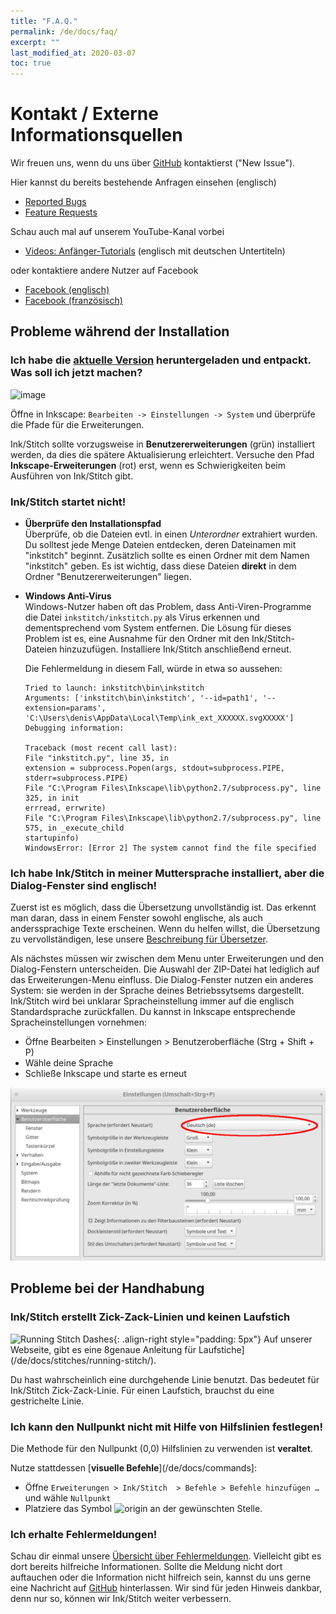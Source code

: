 ```yaml
---
title: "F.A.Q."
permalink: /de/docs/faq/
excerpt: ""
last_modified_at: 2020-03-07
toc: true
---
```

# Kontakt / Externe Informationsquellen

Wir freuen uns, wenn du uns über [GitHub](https://github.com/inkstitch/inkstitch/issues) kontaktierst ("New Issue").

Hier kannst du bereits bestehende Anfragen einsehen (englisch)

* [Reported Bugs](https://github.com/inkstitch/inkstitch/issues?q=is%3Aissue+is%3Aopen+label%3Abug)
* [Feature Requests](https://github.com/inkstitch/inkstitch/issues?q=is%3Aissue+is%3Aopen+label%3A%22feature+request%22)

Schau auch mal auf unserem YouTube-Kanal vorbei

* [Videos: Anfänger-Tutorials](/tutorials/resources/beginner-video-tutorials/) (englisch mit deutschen Untertiteln)

oder kontaktiere andere Nutzer auf Facebook

* [Facebook (englisch)](https://www.facebook.com/groups/369667580374203/)
* [Facebook (französisch)](https://www.facebook.com/groups/811488062586111/)

## Probleme während der Installation

### Ich habe die [aktuelle Version](https://github.com/inkstitch/inkstitch/releases/latest) heruntergeladen und entpackt. Was soll ich jetzt machen?

![image](https://user-images.githubusercontent.com/11083514/37572872-899a7de0-2b09-11e8-93ed-e4be6228c414.png)

Öffne in Inkscape: `Bearbeiten -> Einstellungen -> System` und überprüfe die Pfade für die Erweiterungen.

Ink/Stitch sollte vorzugsweise in **Benutzererweiterungen** (grün) installiert werden, da dies die spätere Aktualisierung erleichtert. Versuche den Pfad **Inkscape-Erweiterungen** (rot) erst, wenn es Schwierigkeiten beim Ausführen von Ink/Stitch gibt.

### Ink/Stitch startet nicht!

*   **Überprüfe den Installationspfad**<br>
    Überprüfe, ob die Dateien evtl. in einen *Unterordner* extrahiert wurden.
    Du solltest jede Menge Dateien entdecken, deren Dateinamen mit "inkstitch" beginnt. Zusätzlich sollte es einen Ordner mit dem Namen "inkstitch" geben.
    Es ist wichtig, dass diese Dateien **direkt** in dem Ordner "Benutzererweiterungen" liegen.

*   **Windows Anti-Virus**<br>
    Windows-Nutzer haben oft das Problem, dass Anti-Viren-Programme die Datei `inkstitch/inkstitch.py` als Virus erkennen und dementsprechend vom System entfernen.
    Die Lösung für dieses Problem ist es, eine Ausnahme für den Ordner mit den Ink/Stitch-Dateien hinzuzufügen. Installiere Ink/Stitch anschließend erneut.

    Die Fehlermeldung in diesem Fall, würde in etwa so aussehen:

    ```
    Tried to launch: inkstitch\bin\inkstitch
    Arguments: ['inkstitch\bin\inkstitch', '--id=path1', '--extension=params', 'C:\Users\denis\AppData\Local\Temp\ink_ext_XXXXXX.svgXXXXX']
    Debugging information:

    Traceback (most recent call last):
    File "inkstitch.py", line 35, in
    extension = subprocess.Popen(args, stdout=subprocess.PIPE, stderr=subprocess.PIPE)
    File "C:\Program Files\Inkscape\lib\python2.7/subprocess.py", line 325, in init
    errread, errwrite)
    File "C:\Program Files\Inkscape\lib\python2.7/subprocess.py", line 575, in _execute_child
    startupinfo)
    WindowsError: [Error 2] The system cannot find the file specified
    ```

### Ich habe Ink/Stitch in meiner Muttersprache installiert, aber die Dialog-Fenster sind englisch!

Zuerst ist es möglich, dass die Übersetzung unvollständig ist. Das erkennt man daran, dass in einem Fenster sowohl englische, als auch anderssprachige Texte erscheinen.
Wenn du helfen willst, die Übersetzung zu vervollständigen, lese unsere [Beschreibung für Übersetzer](/de/developers/localize/).

Als nächstes müssen wir zwischen dem Menu unter Erweiterungen und den Dialog-Fenstern unterscheiden.
Die Auswahl der ZIP-Datei hat lediglich auf das Erweiterungen-Menu einfluss.
Die Dialog-Fenster nutzen ein anderes System: sie werden in der Sprache deines Betriebssytsems dargestellt.
Ink/Stitch wird bei unklarar Spracheinstellung immer auf die englisch Standardsprache zurückfallen.
Du kannst in Inkscape entsprechende Spracheinstellungen vornehmen:
  * Öffne Bearbeiten > Einstellungen > Benutzeroberfläche (Strg + Shift + P)
  * Wähle deine Sprache
  * Schließe Inkscape und starte es erneut

![Einstellungen > Benutzeroberfläche](/assets/images/docs/de/preferences_language.png)

## Probleme bei der Handhabung

### Ink/Stitch erstellt Zick-Zack-Linien und keinen Laufstich

![Running Stitch Dashes](/assets/images/docs/running-stitch-dashes.jpg){: .align-right style="padding: 5px"}
Auf unserer Webseite, gibt es eine 8genaue Anleitung für Laufstiche](/de/docs/stitches/running-stitch/).

Du hast wahrscheinlich eine durchgehende Linie benutzt. Das bedeutet für Ink/Stitch Zick-Zack-Linie.
Für einen Laufstich, brauchst du eine gestrichelte Linie.

### Ich kann den Nullpunkt nicht mit Hilfe von Hilfslinien festlegen!

Die Methode für den Nullpunkt (0,0) Hilfslinien zu verwenden ist **veraltet**.

Nutze stattdessen [**visuelle Befehle**](/de/docs/commands]:
* Öffne `Erweiterungen > Ink/Stitch  > Befehle > Befehle hinzufügen …` und wähle `Nullpunkt`
* Platziere das Symbol ![origin](/assets/images/docs/visual-commands-origin.jpg) an der gewünschten Stelle.

### Ich erhalte Fehlermeldungen!

Schau dir einmal unsere [Übersicht über Fehlermeldungen](/de/docs/error-messages). Vielleicht gibt es dort bereits hilfreiche Informationen.
Sollte die Meldung nicht dort auftauchen oder die Information nicht hilfreich sein, kannst du uns gerne eine Nachricht auf [GitHub](https://github.com/inkstitch/inkstitch/issues) hinterlassen. Wir sind für jeden Hinweis dankbar, denn nur so, können wir Ink/Stitch weiter verbessern.